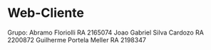 # Web-Cliente
Grupo: Abramo Floriolli            RA 2165074
       Joao Gabriel Silva Cardozo  RA 2200872
       Guilherme Portela Meller    RA 2198347